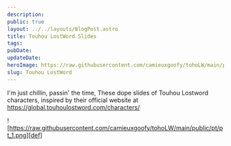 ```yaml
---
description:
public: true
layout: ../../layouts/BlogPost.astro
title: Touhou LostWord Slides
tags:
pubDate:
updateDate:
heroImage: https://raw.githubusercontent.com/camieuxgoofy/tohoLW/main/public/pt/pt_1.png
slug: Touhou LostWord
---
```


I'm just chillin, passin' the time, These dope slides of Touhou Lostword characters, inspired by their official website at https://global.touhoulostword.com/characters/

![https://raw.githubusercontent.com/camieuxgoofy/tohoLW/main/public/pt/pt_1.png][def]


[def]: https://raw.githubusercontent.com/camieuxgoofy/tohoLW/main/public/pt/pt_1.png